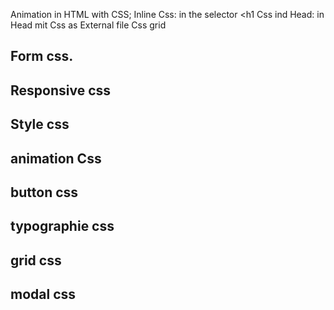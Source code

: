 Animation in HTML with CSS;
Inline Css: in the selector <h1 <style> "color: blue; background: grau;..."</style></h1>
Css ind Head: in Head mit <style> hier code as css einschreiben</style>
Css as External file 
Css grid
## Form css.
## Responsive css
## Style css
## animation Css
## button css
## typographie css
## grid css
## modal css